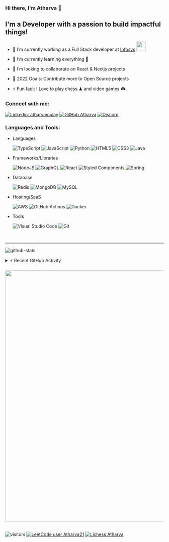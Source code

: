 ### Hi there, I'm Atharva 👋

## I'm a Developer with a passion to build impactful things!

-   🔭 I’m currently working as a Full Stack developer at [Infosys](https://www.infosys.com/) <img src="https://media.giphy.com/media/WUlplcMpOCEmTGBtBW/giphy.gif" width="30">

-   🌱 I’m currently learning everything 🤣
-   👯 I’m looking to collaborate on React & Nextjs projects
-   🥅 2022 Goals: Contribute more to Open Source projects
-   ⚡ Fun fact: I Love to play chess ♟ and video games 🎮

### Connect with me:

[![Linkedin: atharvamulay](https://img.shields.io/badge/-atharvamulay-blue?style=flat-square&logo=Linkedin&logoColor=white&link=https://www.linkedin.com/in/atharvamulay/)][linkedin] [![GitHub Atharva](https://img.shields.io/github/followers/Atharva21?label=follow&style=social)][github] [![Discord](https://img.shields.io/discord/762306474797039647?logo=Discord&logoColor=%2342b3f5&label=Tobi's%20Crib&style=flat-square)](https://discord.gg/4dgQfqBNAU)

### Languages and Tools:

- Languages

  ![TypeScript][typescript] ![JavaScript][javascript] ![Python][python] ![HTML5][html] ![CSS3][css] ![Java][java]
  
- Frameworks/Libraries

  ![NodeJS][nodejs] ![GraphQL][graphql] ![React][react] ![Styled Components][styled-components] ![Spring][spring]
  
- Database

  ![Redis][redis] ![MongoDB][mongodb] ![MySQL][mysql]
  
- Hosting/SaaS

  ![AWS][aws] ![GitHub Actions][gh-actions] ![Docker][docker]
  
- Tools
  
   ![Visual Studio Code][vscode]  ![Git][git]

<br>

---

![github-stats](https://github-readme-stats.vercel.app/api?username=Atharva21&show_icons=true&hide_border=true&theme=nord)
<br>

<details>
  <summary>⚡ Recent GitHub Activity</summary>
  
<!--START_SECTION:activity-->
1. 🎉 Merged PR [#1](https://github.com/Atharva21/Atharva21/pull/1) in [Atharva21/Atharva21](https://github.com/Atharva21/Atharva21)
2. 💪 Opened PR [#1](https://github.com/Atharva21/Atharva21/pull/1) in [Atharva21/Atharva21](https://github.com/Atharva21/Atharva21)
3. ❗️ Opened issue [#19877](https://github.com/timburgan/timburgan/issues/19877) in [timburgan/timburgan](https://github.com/timburgan/timburgan)
4. ❗️ Closed issue [#6](https://github.com/Atharva21/cdk-poc/issues/6) in [Atharva21/cdk-poc](https://github.com/Atharva21/cdk-poc)
5. 🗣 Commented on [#6](https://github.com/Atharva21/cdk-poc/issues/6) in [Atharva21/cdk-poc](https://github.com/Atharva21/cdk-poc)
<!--END_SECTION:activity-->

</details>

<!-- 👇 top languages -->
<!-- <br>
<img align="left" alt="Atharva21 github stats" src="https://github-readme-stats.vercel.app/api/top-langs/?username=Atharva21" /> -->
<br>

<a href="#">
  <img width=800 src="https://github-profile-trophy.vercel.app/?username=Atharva21&column=7"/>
</a>
<br><br>

![visitors](https://komarev.com/ghpvc/?username=Atharva21&color=brightgreen) [![LeetCode user Atharva21](https://img.shields.io/badge/dynamic/json?style=flat-square&labelColor=black&color=%23ffa116&label=Leetcode%20Solved&query=solved&url=https%3A%2F%2Fleetcode-badge.vercel.app%2Fapi%2Fusers%2FAtharva21&logo=leetcode&logoColor=yellow)](https://leetcode.com/Atharva21/) [![Lichess Atharva](https://img.shields.io/badge/cybertron21-grey?style=social&logo=lichess&label=lichess)](https://lichess.org/@/cybertron21)

[linkedin]: https://www.linkedin.com/in/atharvamulay/
[github]: https://github.com/Atharva21
[discord]: https://discord.gg/4dgQfqBNAU
[typescript]: https://img.shields.io/badge/typescript-%23007ACC.svg?style=for-the-badge&logo=typescript&logoColor=white
[nodejs]: https://img.shields.io/badge/node.js-6DA55F?style=for-the-badge&logo=node.js&logoColor=white
[javascript]: https://img.shields.io/badge/javascript-F7DF1E.svg?style=for-the-badge&logo=javascript&logoColor=grey
[graphql]: https://img.shields.io/badge/-GraphQL-E10098?style=for-the-badge&logo=graphql&logoColor=white
[html]: https://img.shields.io/badge/html5-%23E34F26.svg?style=for-the-badge&logo=html5&logoColor=white
[css]: https://img.shields.io/badge/css3-%231572B6.svg?style=for-the-badge&logo=css3&logoColor=white
[react]: https://img.shields.io/badge/react-61DAFB.svg?style=for-the-badge&logo=react&logoColor=grey
[styled-components]: https://img.shields.io/badge/styled--components-DB7093?style=for-the-badge&logo=styled-components&logoColor=white
[java]: https://img.shields.io/badge/java-%23ED8B00.svg?style=for-the-badge&logo=java&logoColor=white
[spring]: https://img.shields.io/badge/spring-%236DB33F.svg?style=for-the-badge&logo=spring&logoColor=white
[aws]: https://img.shields.io/badge/AWS-%23FF9900.svg?style=for-the-badge&logo=amazon-aws&logoColor=white&messageColor=black
[gh-actions]: https://img.shields.io/badge/github%20actions-%232671E5.svg?style=for-the-badge&logo=githubactions&logoColor=white
[docker]: https://img.shields.io/badge/docker-%230db7ed.svg?style=for-the-badge&logo=docker&logoColor=white
[python]: https://img.shields.io/badge/python-3670A0?style=for-the-badge&logo=python&logoColor=ffdd54
[git]: https://img.shields.io/badge/git-%23F05033.svg?style=for-the-badge&logo=git&logoColor=white
[redis]: https://img.shields.io/badge/redis-%23DD0031.svg?style=for-the-badge&logo=redis&logoColor=white
[mongodb]: https://img.shields.io/badge/MongoDB-%234ea94b.svg?style=for-the-badge&logo=mongodb&logoColor=white
[mysql]: https://img.shields.io/badge/mysql-4479A1.svg?style=for-the-badge&logo=mysql&logoColor=white
[leetcode]: https://img.shields.io/badge/LeetCode-000000?style=for-the-badge&logo=LeetCode&logoColor=#d16c06
[codeforces]: https://img.shields.io/badge/Codeforces-445f9d?style=for-the-badge&logo=Codeforces&logoColor=white
[vscode]: https://img.shields.io/badge/Visual%20Studio%20Code-0078d7.svg?style=for-the-badge&logo=visual-studio-code&logoColor=white
